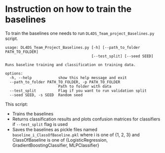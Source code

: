 # Instruction on how to train the baselines
To train the baselines one needs to run `DL4DS_Team_project_Baselines.py` script. 
```
usage: DL4DS_Team_Project_Baselines.py [-h] [--path_to_folder PATH_TO_FOLDER]
                                       [--test_split] [--seed SEED]

Runs baseline training and classification on training data.

options:
  -h, --help            show this help message and exit
  --path_to_folder PATH_TO_FOLDER, -p PATH_TO_FOLDER
                        Path to folder with data
  --test_split          Flag if you want to run validation split
  --seed SEED, -s SEED  Random seed
```

This script: 
 - Trains the baselines
 - Returns classification results and plots confusion matrices for classifiers if `--test_split` flag is used
 - Saves the baselines as pickle files named `baseline_i_ClassOfBaseline.pkl` where i is one of {1, 2, 3} and
ClassOfBaseline is one of {LogisticRegression, GradientBoostingClassifier, MLPClassifier} 